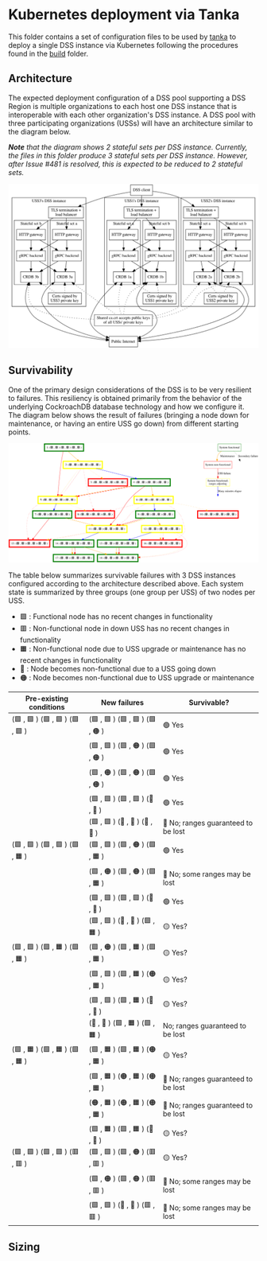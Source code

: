 # Kubernetes deployment via Tanka

This folder contains a set of configuration files to be used by
[tanka](https://tanka.dev/install) to deploy a single DSS instance via
Kubernetes following the procedures found in the [build](..) folder.

## Architecture

The expected deployment configuration of a DSS pool supporting a DSS Region is
multiple organizations to each host one DSS instance that is interoperable with
each other organization's DSS instance.  A DSS pool with three participating
organizations (USSs) will have an architecture similar to the diagram below.

_**Note** that the diagram shows 2 stateful sets per DSS instance.  Currently, the
files in this folder produce 3 stateful sets per DSS instance.  However, after
Issue #481 is resolved, this is expected to be reduced to 2 stateful sets._

![Pool architecture diagram](../../assets/generated/pool_architecture.png)

## Survivability

One of the primary design considerations of the DSS is to be very resilient to
failures.  This resiliency is obtained primarily from the behavior of the
underlying CockroachDB database technology and how we configure it.  The diagram
below shows the result of failures (bringing a node down for maintenance, or
having an entire USS go down) from different starting points.

![Survivability diagram](../../assets/generated/survivability_3x2.svg)


The table
below summarizes survivable failures with 3 DSS instances configured according
to the architecture described above.  Each system state is summarized by three
groups (one group per USS) of two nodes per USS.

* 🟩 : Functional node has no recent changes in functionality
* 🟥 : Non-functional node in down USS has no recent changes in functionality
* 🟧 : Non-functional node due to USS upgrade or maintenance has no recent changes in functionality
* 🔴 : Node becomes non-functional due to a USS going down
* 🟠 : Node becomes non-functional due to USS upgrade or maintenance

| Pre-existing conditions  | New failures | Survivable?
| --- | --- | ---
| (🟩 , 🟩 ) (🟩 , 🟩 ) (🟩 , 🟩 ) | (🟩 , 🟩 ) (🟩 , 🟩 ) (🟩 , 🟠 ) | 🟢 Yes
|                                    | (🟩 , 🟩 ) (🟩 , 🟠 ) (🟩 , 🟠 ) | 🟢 Yes
|                                    | (🟩 , 🟠 ) (🟩 , 🟠 ) (🟩 , 🟠 ) | 🟢 Yes
|                                    | (🟩 , 🟩 ) (🟩 , 🟩 ) (🔴 , 🔴 ) | 🟢 Yes
|                                    | (🟩 , 🟩 ) (🔴 , 🔴 ) (🔴 , 🔴 ) | 🔴 No; ranges guaranteed to be lost
| (🟩 , 🟩 ) (🟩 , 🟩 ) (🟩 , 🟧 ) | (🟩 , 🟩 ) (🟩 , 🟠 ) (🟩 , 🟧 ) | 🟢 Yes
|                                    | (🟩 , 🟠 ) (🟩 , 🟠 ) (🟩 , 🟧 ) | 🔴 No; some ranges may be lost
|                                    | (🟩 , 🟩 ) (🟩 , 🟩 ) (🔴 , 🔴 ) | 🟢 Yes
|                                    | (🟩 , 🟩 ) (🔴 , 🔴 ) (🟩 , 🟧 ) | 🟡 Yes?
| (🟩 , 🟩 ) (🟩 , 🟧 ) (🟩 , 🟧 ) | (🟩 , 🟠 ) (🟩 , 🟧 ) (🟩 , 🟧 ) | 🟡 Yes?
|                                    | (🟩 , 🟩 ) (🟩 , 🟧 ) (🟠 , 🟧 ) | 🟡 Yes?
|                                    | (🟩 , 🟩 ) (🟩 , 🟧 ) (🔴 , 🔴 ) | 🟡 Yes?
|                                    | (🔴 , 🔴 ) (🟩 , 🟧 ) (🟩 , 🟧 ) | No; ranges guaranteed to be lost
| (🟩 , 🟧 ) (🟩 , 🟧 ) (🟩 , 🟧 ) | (🟩 , 🟧 ) (🟩 , 🟧 ) (🟠 , 🟧 ) | 🟡 Yes?
|                                    | (🟩 , 🟧 ) (🟠 , 🟧 ) (🟠 , 🟧 ) | 🔴 No; ranges guaranteed to be lost
|                                    | (🟠 , 🟧 ) (🟠 , 🟧 ) (🟠 , 🟧 ) | 🔴 No; ranges guaranteed to be lost
|                                    | (🟩 , 🟧 ) (🟩 , 🟧 ) (🔴 , 🔴 ) | 🟡 Yes?
| (🟩 , 🟩 ) (🟩 , 🟩 ) (🟥 , 🟥 ) | (🟩 , 🟩 ) (🟩 , 🟠 ) (🟥 , 🟥 ) | 🟡 Yes?
|                                    | (🟩 , 🟠 ) (🟩 , 🟠 ) (🟥 , 🟥 ) | 🔴 No; some ranges may be lost
|                                    | (🟩 , 🟩 ) (🔴 , 🔴 ) (🟥 , 🟥 ) | 🔴 No; some ranges may be lost

## Sizing
